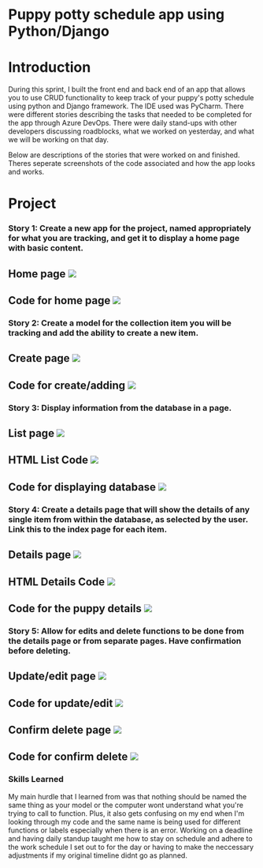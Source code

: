 # Puppy potty schedule app using Python/Django

# Introduction
During this sprint, I built the front end and back end of an app that allows you to use CRUD functionality to keep track of your puppy's potty schedule using python and Django framework. The IDE used was PyCharm. There were different stories describing the tasks that needed to be completed for the app through Azure DevOps. There were daily stand-ups with other developers discussing roadblocks, what we worked on yesterday, and what we will be working on that day.

Below are descriptions of the stories that were worked on and finished. Theres seperate screenshots of the code associated and how the app looks and works.

# Project

### Story 1: Create a new app for the project, named appropriately for what you are tracking, and get it to display a home page with basic content.
## Home page ![](images/App(home).png)
## Code for home page ![](images/CHome.png) 
    
### Story 2: Create a model for the collection item you will be tracking and add the ability to create a new item.
## Create page ![](images/App(create).png)
## Code for create/adding ![](images/CAdd.png) 


### Story 3: Display information from the database in a page.
## List page ![](images/App(list).png)
## HTML List Code ![](images/ListHTML.png)
## Code for displaying database ![](images/CAll.png) 

### Story 4: Create a details page that will show the details of any single item from within the database, as selected by the user. Link this to the index page for each item.
## Details page ![](images/App(Details).png)  
## HTML Details Code ![](images/DetailsHTML.png)
## Code for the puppy details  ![](images/CDetails.png) 
    
### Story 5: Allow for edits and delete functions to be done from the details page or from separate pages. Have confirmation before deleting.
## Update/edit page ![](images/App(update).png) 
## Code for update/edit ![](images/CUpdate.png)
## Confirm delete page ![](images/App(ConfirmDelete).png) 
## Code for confirm delete ![](images/CDelete.png)
 

### Skills Learned
My main hurdle that I learned from was that nothing should be named the same thing as your model or the computer wont understand what you're trying to call to function. Plus, it also gets confusing on my end when I'm looking through my code and the same name is being used for different functions or labels especially when there is an error.
Working on a deadline and having daily standup taught me how to stay on schedule and adhere to the work schedule I set out to for the day or having to make the neccessary adjustments if my original timeline didnt go as planned. 
